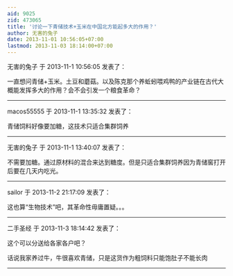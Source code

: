 ```yaml
---
aid: 9025
zid: 473065
title: '讨论一下青储技术+玉米在中国北方能起多大的作用？'
author: 无害的兔子
date: 2013-11-01 10:56:05+07:00
lastmod: 2013-11-03 18:14:00+07:00
---
```


无害的兔子 于 2013-11-1 10:56:05 发表了：

一直想问青储+玉米。土豆和蘑菇。以及陈克那个养蚯蚓喂鸡鸭的产业链在古代大概能发挥多大的作用？会不会引发一个粮食革命？

---------

macos55555 于 2013-11-1 13:35:32 发表了：

青储饲料好像要加糖，这技术只适合集群饲养

---------

无害的兔子 于 2013-11-1 13:40:07 发表了：

不需要加糖。通过原材料的混合来达到糖度。但是只适合集群饲养因为青储窖打开后要在几天内吃光。

---------

sailor 于 2013-11-2 21:17:09 发表了：

这也算“生物技术”吧，其革命性毋庸置疑。。。

---------

二手圣经 于 2013-11-3 18:14:42 发表了：

这个可以分送给各家各户吧？

话说我家养过牛，牛很喜欢青储，只是这货作为粗饲料只能饱肚子不能长肉

---------

